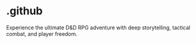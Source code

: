 # .github
Experience the ultimate D&amp;D RPG adventure with deep storytelling, tactical combat, and player freedom.

